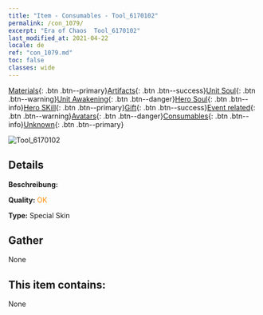 ```yaml
---
title: "Item - Consumables - Tool_6170102"
permalink: /con_1079/
excerpt: "Era of Chaos  Tool_6170102"
last_modified_at: 2021-04-22
locale: de
ref: "con_1079.md"
toc: false
classes: wide
---
```

 [Materials](/ItemsDE/){: .btn .btn--primary}[Artifacts](/ItemsDE/Artifacts/){: .btn .btn--success}[Unit Soul](/ItemsDE/UnitSoul/){: .btn .btn--warning}[Unit Awakening](/ItemsDE/UnitAwakening/){: .btn .btn--danger}[Hero Soul](/ItemsDE/HeroSoul/){: .btn .btn--info}[Hero SKill](/ItemsDE/HeroSkill/){: .btn .btn--primary}[Gift](/ItemsDE/Gift/){: .btn .btn--success}[Event related](/ItemsDE/Events/){: .btn .btn--warning}[Avatars](/ItemsDE/Avatars/){: .btn .btn--danger}[Consumables](/ItemsDE/Consumables/){: .btn .btn--info}[Unknown](/ItemsDE/Unknown/){: .btn .btn--primary}

 ![Tool_6170102](/images/h/h_Cassanbel3.jpg)

## Details
 **Beschreibung:** 

 **Quality:** <span style="color: #FF8C00">OK</span>

 **Type:** Special Skin

## Gather

  None

## This item contains:

  None

